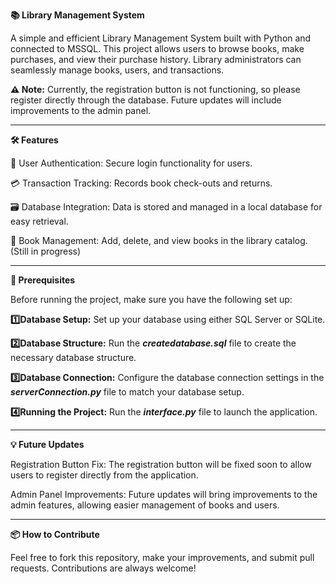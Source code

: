 **📚 Library Management System**

A simple and efficient Library Management System built with Python and connected to MSSQL. This project allows users to browse books, make purchases, and view their purchase history. Library administrators can seamlessly manage books, users, and transactions.


**⚠️ Note:** Currently, the registration button is not functioning, so please register directly through the database. Future updates will include improvements to the admin panel.

-----------------------------------------------------------------------------------------------------------------------------------------

**🛠️ Features**

🔐 User Authentication: Secure login functionality for users.

💳 Transaction Tracking: Records book check-outs and returns.

🗃️ Database Integration: Data is stored and managed in a local database for easy retrieval.

📖 Book Management: Add, delete, and view books in the library catalog. (Still in progress)

-----------------------------------------------------------------------------------------------------------------------------------------


**📝 Prerequisites**

Before running the project, make sure you have the following set up:


**1️⃣Database Setup:** Set up your database using either SQL Server or SQLite.

**2️⃣Database Structure:** Run the **_createdatabase.sql_** file to create the necessary database structure.

**3️⃣Database Connection:** Configure the database connection settings in the **_serverConnection.py_** file to match your database setup.

**4️⃣Running the Project:** Run the **_interface.py_** file to launch the application.

-----------------------------------------------------------------------------------------------------------------------------------------


**💡 Future Updates**

Registration Button Fix: The registration button will be fixed soon to allow users to register directly from the application.

Admin Panel Improvements: Future updates will bring improvements to the admin features, allowing easier management of books and users.

-----------------------------------------------------------------------------------------------------------------------------------------


**📦 How to Contribute**

Feel free to fork this repository, make your improvements, and submit pull requests. Contributions are always welcome!
